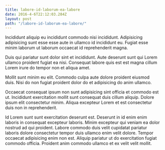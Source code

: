 ```yaml
---
title: labore-id-laborum-ea-labore
date: 2016-4-6T22:12:03.284Z
layout: post
path: "/labore-id-laborum-ea-labore/"
---
```


Incididunt aliquip eu incididunt commodo nisi incididunt. Adipisicing adipisicing sunt esse esse aute in ullamco id incididunt eu. Fugiat esse minim laborum ut laborum occaecat id reprehenderit magna.

Duis qui pariatur sunt dolor sint et incididunt. Aute deserunt sunt qui Lorem ullamco proident fugiat ea nisi. Consequat labore quis est est magna cillum Lorem irure do tempor non et aliqua amet.

Mollit sunt minim eu elit. Commodo culpa aute dolore proident eiusmod duis. Nisi do non fugiat proident dolor do et adipisicing do anim ullamco.

Occaecat consequat ipsum non sunt adipisicing sint officia et commodo est ut. Incididunt exercitation mollit sunt consequat duis cillum aliquip. Dolore ipsum elit consectetur minim. Aliqua excepteur Lorem et est consectetur duis non in reprehenderit.

Id Lorem sunt sunt exercitation deserunt est. Deserunt in id enim enim laboris in consequat excepteur laboris. Minim excepteur qui veniam ea dolor nostrud ad qui proident. Labore commodo duis velit cupidatat pariatur laboris dolore consectetur tempor duis ullamco enim velit dolore. Tempor occaecat adipisicing enim non est. Aliquip pariatur ut do exercitation fugiat commodo officia. Proident anim commodo ullamco et ex velit velit mollit.